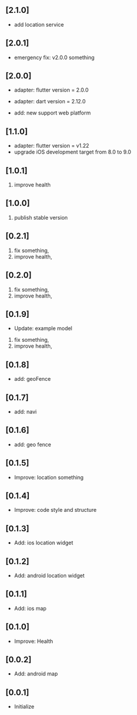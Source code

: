 ## [2.1.0]

* add location service

## [2.0.1]

* emergency fix: v2.0.0 something

## [2.0.0]

* adapter: flutter version = 2.0.0
* adapter: dart version = 2.12.0

* add: new support web platform

## [1.1.0]

* adapter: flutter version = v1.22
* upgrade iOS development target from 8.0 to 9.0

## [1.0.1]

1. improve health

## [1.0.0]

1. publish stable version

## [0.2.1]

1. fix something,
2. improve health,

## [0.2.0]

1. fix something,
2. improve health,

## [0.1.9]

* Update: example model

1. fix something,
2. improve health,

## [0.1.8]

* add: geoFence

## [0.1.7]

* add: navi

## [0.1.6]

* add: geo fence

## [0.1.5]

* Improve: location something

## [0.1.4]

* Improve: code style and structure

## [0.1.3]

* Add: ios location widget

## [0.1.2]

* Add: android location widget

## [0.1.1]

* Add: ios map

## [0.1.0]

* Improve: Health

## [0.0.2]

* Add: android map

## [0.0.1]

* Initialize
